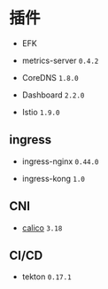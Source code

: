 # 插件

* EFK

* metrics-server `0.4.2`

* CoreDNS `1.8.0`

* Dashboard `2.2.0`

* Istio `1.9.0`

## ingress

* ingress-nginx `0.44.0`

* ingress-kong `1.0`

## CNI

* [calico](https://docs.projectcalico.org/getting-started/kubernetes/self-managed-onprem/) `3.18`

## CI/CD

* tekton `0.17.1`
